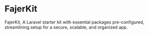 # FajerKit
FajerKit, A Laravel starter kit with essential packages pre-configured, streamlining setup for a secure, scalable, and organized app.
